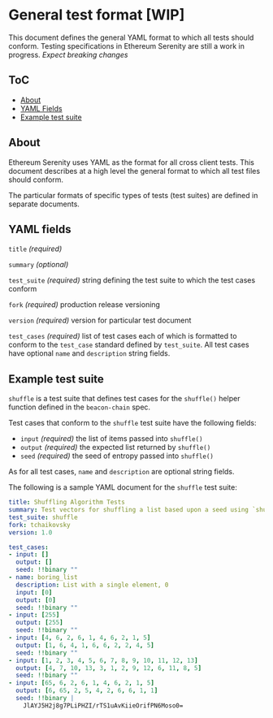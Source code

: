 # General test format [WIP]

This document defines the general YAML format to which all tests should conform. Testing specifications in Ethereum Serenity are still a work in progress. _Expect breaking changes_

## ToC

* [About](#about)
* [YAML Fields](#yaml-fields)
* [Example test suite](#example-test-suite)

## About
Ethereum Serenity uses YAML as the format for all cross client tests. This document describes at a high level the general format to which all test files should conform.

The particular formats of specific types of tests (test suites) are defined in separate documents.

## YAML fields
`title` _(required)_

`summary` _(optional)_

`test_suite` _(required)_ string defining the test suite to which the test cases conform

`fork` _(required)_ production release versioning

`version` _(required)_ version for particular test document

`test_cases` _(required)_ list of test cases each of which is formatted to conform to the `test_case` standard defined by `test_suite`. All test cases have optional `name` and `description` string fields.

## Example test suite
`shuffle` is a test suite that defines test cases for the `shuffle()` helper function defined in the `beacon-chain` spec.

Test cases that conform to the `shuffle` test suite have the following fields:

* `input` _(required)_ the list of items passed into `shuffle()`
* `output` _(required)_ the expected list returned by `shuffle()`
* `seed` _(required)_ the seed of entropy passed into `shuffle()`

As for all test cases, `name` and `description` are optional string fields.

The following is a sample YAML document for the `shuffle` test suite:

```yaml
title: Shuffling Algorithm Tests
summary: Test vectors for shuffling a list based upon a seed using `shuffle`
test_suite: shuffle
fork: tchaikovsky
version: 1.0

test_cases:
- input: []
  output: []
  seed: !!binary ""
- name: boring_list
  description: List with a single element, 0
  input: [0]
  output: [0]
  seed: !!binary ""
- input: [255]
  output: [255]
  seed: !!binary ""
- input: [4, 6, 2, 6, 1, 4, 6, 2, 1, 5]
  output: [1, 6, 4, 1, 6, 6, 2, 2, 4, 5]
  seed: !!binary ""
- input: [1, 2, 3, 4, 5, 6, 7, 8, 9, 10, 11, 12, 13]
  output: [4, 7, 10, 13, 3, 1, 2, 9, 12, 6, 11, 8, 5]
  seed: !!binary ""
- input: [65, 6, 2, 6, 1, 4, 6, 2, 1, 5]
  output: [6, 65, 2, 5, 4, 2, 6, 6, 1, 1]
  seed: !!binary |
    JlAYJ5H2j8g7PLiPHZI/rTS1uAvKiieOrifPN6Moso0=
```
